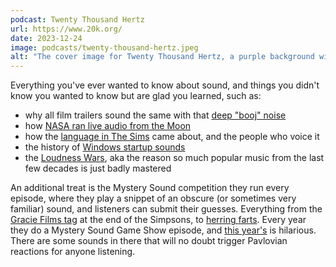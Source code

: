 ```yaml
---
podcast: Twenty Thousand Hertz
url: https://www.20k.org/
date: 2023-12-24
image: podcasts/twenty-thousand-hertz.jpeg
alt: "The cover image for Twenty Thousand Hertz, a purple background with rings of pink and blue and the words Twenty Thousand Hertz in the middle" 
---
```


Everything you've ever wanted to know about sound, and things you didn't know you wanted to know but are glad you learned, such as:
* why all film trailers sound the same with that [deep "booj" noise](https://www.20k.org/episodes/boojstrikesback)
* how [NASA ran live audio from the Moon](https://www.20k.org/episodes/spaceaudity)
* how the [language in The Sims](https://www.20k.org/episodes/sulsul) came about, and the people who voice it
* the history of [Windows startup sounds](https://www.20k.org/episodes/tadaitswindows)
* the [Loudness Wars](https://www.20k.org/episodes/loudnesswars), aka the reason so much popular music from the last few decades is just badly mastered

An additional treat is the Mystery Sound competition they run every episode, where they play a snippet of an obscure (or sometimes very familiar) sound, and listeners can submit their guesses. Everything from the [Gracie Films tag](https://www.youtube.com/watch?v=q_slAJmZBeQ) at the end of the Simpsons, to [herring farts](https://www.youtube.com/watch?v=tGzxq5qopoc). Every year they do a Mystery Sound Game Show episode, and [this year's](https://www.20k.org/episodes/tournamentofchampions) is hilarious. There are some sounds in there that will no doubt trigger Pavlovian reactions for anyone listening. 

